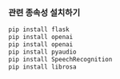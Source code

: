 ### 관련 종속성 설치하기

``` python pip install
pip install flask
pip install openai
pip install openai
pip install pyaudio
pip install SpeechRecognition
pip install librosa
```